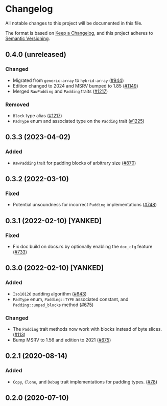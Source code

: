 # Changelog
All notable changes to this project will be documented in this file.

The format is based on [Keep a Changelog](https://keepachangelog.com/en/1.0.0/),
and this project adheres to [Semantic Versioning](https://semver.org/spec/v2.0.0.html).

## 0.4.0 (unreleased)
### Changed
- Migrated from `generic-array` to `hybrid-array` ([#944])
- Edition changed to 2024 and MSRV bumped to 1.85 ([#1149])
- Merged `RawPadding` and `Padding` traits ([#1217])

### Removed
- `Block` type alias ([#1217])
- `PadType` enum and associated type on the `Padding` trait ([#1225])

[#944]: https://github.com/RustCrypto/utils/pull/944
[#1149]: https://github.com/RustCrypto/utils/pull/1149
[#1217]: https://github.com/RustCrypto/utils/pull/1217
[#1225]: https://github.com/RustCrypto/utils/pull/1225

## 0.3.3 (2023-04-02)
### Added
- `RawPadding` trait for padding blocks of arbitrary size ([#870])

[#870]: https://github.com/RustCrypto/utils/pull/870

## 0.3.2 (2022-03-10)
### Fixed
- Potential unsoundness for incorrect `Padding` implementations ([#748])

[#748]: https://github.com/RustCrypto/utils/pull/748

## 0.3.1 (2022-02-10) [YANKED]
### Fixed
- Fix doc build on docs.rs by optionally enabling the `doc_cfg` feature ([#733])

[#733]: https://github.com/RustCrypto/utils/pull/733

## 0.3.0 (2022-02-10) [YANKED]
### Added
- `Iso10126` padding algorithm ([#643])
- `PadType` enum, `Padding::TYPE` associated constant, and `Padding::unpad_blocks` method ([#675])

### Changed
- The `Padding` trait methods now work with blocks instead of byte slices. ([#113])
- Bump MSRV to 1.56 and edition to 2021  ([#675])

[#113]: https://github.com/RustCrypto/utils/pull/113
[#643]: https://github.com/RustCrypto/utils/pull/643
[#675]: https://github.com/RustCrypto/utils/pull/675

## 0.2.1 (2020-08-14)
### Added
- `Copy`, `Clone`, and `Debug` trait implementations for padding types. ([#78])

[#78]: https://github.com/RustCrypto/utils/pull/78

## 0.2.0 (2020-07-10)
